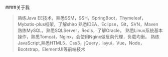 ####关于我
>熟练Java EE技术，熟悉SSM，SSH，SpringBoot，Thymeleaf，Mybatis-plus框架，了解shiro
熟悉IDEA，Eclipse，Git，SVN，Maven
熟练MySQL，熟悉SQLServer，Redis，了解Oracle。
熟悉Linux系统基本操作，熟悉Tomcat，Nginx，会使用Nginx做反向代理，负载均衡。
熟练JavaScript,熟悉HTML5，Css3，jQuery，layui，Vue，Node，Bootstrap，ElementUI等前端技术
